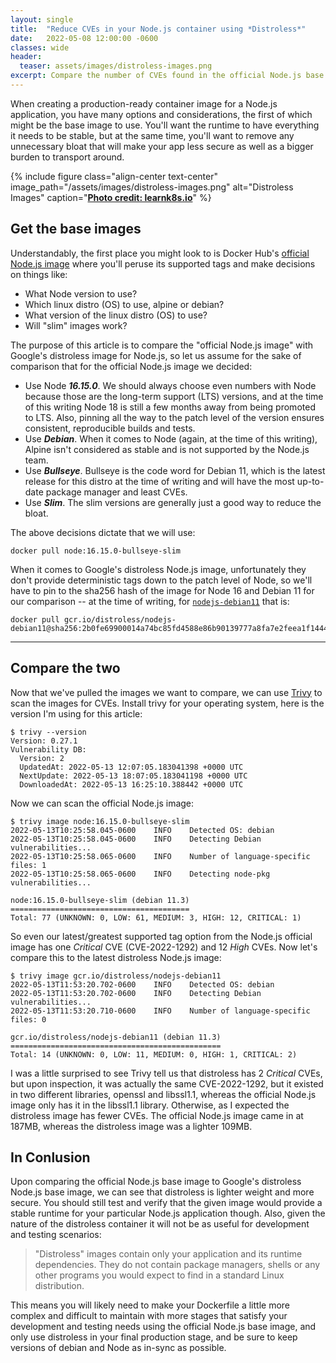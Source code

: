 ```yaml
---
layout: single
title:  "Reduce CVEs in your Node.js container using *Distroless*"
date:   2022-05-08 12:00:00 -0600
classes: wide
header:
  teaser: assets/images/distroless-images.png
excerpt: Compare the number of CVEs found in the official Node.js base image vs. Google's distroless image
---
```


When creating a production-ready container image for a Node.js application, you have many options and considerations, the first of which might be the base image to use.  You'll want the runtime to have everything it needs to be stable, but at the same time, you'll want to remove any unnecessary bloat that will make your app less secure as well as a bigger burden to transport around.

{% include figure class="align-center text-center" image_path="/assets/images/distroless-images.png" alt="Distroless Images" caption="[**Photo credit: learnk8s.io**](https://learnk8s.io/blog/smaller-docker-images)" %}

## Get the base images

Understandably, the first place you might look to is Docker Hub's [official Node.js image](https://hub.docker.com/_/node) where you'll peruse its supported tags and make decisions on things like:
- What Node version to use?
- Which linux distro (OS) to use, alpine or debian?
- What version of the linux distro (OS) to use?
- Will "slim" images work?

The purpose of this article is to compare the "official Node.js image" with Google's distroless image for Node.js, so let us assume for the sake of comparison that for the official Node.js image we decided:
- Use Node ***16.15.0***.  We should always choose even numbers with Node because those are the long-term support (LTS) versions, and at the time of this writing Node 18 is still a few months away from being promoted to LTS.  Also, pinning all the way to the patch level of the version ensures consistent, reproducible builds and tests.
- Use ***Debian***.  When it comes to Node (again, at the time of this writing), Alpine isn't considered as stable and is not supported by the Node.js team.
- Use ***Bullseye***.  Bullseye is the code word for Debian 11, which is the latest release for this distro at the time of writing and will have the most up-to-date package manager and least CVEs.
- Use ***Slim***.  The slim versions are generally just a good way to reduce the bloat.

The above decisions dictate that we will use:

```console
docker pull node:16.15.0-bullseye-slim
```

When it comes to Google's distroless Node.js image, unfortunately they don't provide deterministic tags down to the patch level of Node, so we'll have to pin to the sha256 hash of the image for Node 16 and Debian 11 for our comparison -- at the time of writing, for [`nodejs-debian11`](https://console.cloud.google.com/gcr/images/distroless/global/nodejs-debian11) that is:

```console
docker pull gcr.io/distroless/nodejs-debian11@sha256:2b0fe69900014a74bc85fd4588e86b90139777a8fa7e2feea1f14447ea82e651
```

---

## Compare the two

Now that we've pulled the images we want to compare, we can use [Trivy](https://github.com/aquasecurity/trivy) to scan the images for CVEs.  Install trivy for your operating system, here is the version I'm using for this article:

```console
$ trivy --version
Version: 0.27.1
Vulnerability DB:
  Version: 2
  UpdatedAt: 2022-05-13 12:07:05.183041398 +0000 UTC
  NextUpdate: 2022-05-13 18:07:05.183041198 +0000 UTC
  DownloadedAt: 2022-05-13 16:25:10.388442 +0000 UTC
```

Now we can scan the official Node.js image:

```console
$ trivy image node:16.15.0-bullseye-slim
2022-05-13T10:25:58.045-0600	INFO	Detected OS: debian
2022-05-13T10:25:58.045-0600	INFO	Detecting Debian vulnerabilities...
2022-05-13T10:25:58.065-0600	INFO	Number of language-specific files: 1
2022-05-13T10:25:58.065-0600	INFO	Detecting node-pkg vulnerabilities...

node:16.15.0-bullseye-slim (debian 11.3)
========================================
Total: 77 (UNKNOWN: 0, LOW: 61, MEDIUM: 3, HIGH: 12, CRITICAL: 1)
```

So even our latest/greatest supported tag option from the Node.js official image has one *Critical* CVE (CVE-2022-1292) and 12 *High* CVEs.  Now let's compare this to the latest distroless Node.js image:

```console
$ trivy image gcr.io/distroless/nodejs-debian11
2022-05-13T11:53:20.702-0600	INFO	Detected OS: debian
2022-05-13T11:53:20.702-0600	INFO	Detecting Debian vulnerabilities...
2022-05-13T11:53:20.710-0600	INFO	Number of language-specific files: 0

gcr.io/distroless/nodejs-debian11 (debian 11.3)
===============================================
Total: 14 (UNKNOWN: 0, LOW: 11, MEDIUM: 0, HIGH: 1, CRITICAL: 2)
```

I was a little surprised to see Trivy tell us that distroless has 2 *Critical* CVEs, but upon inspection, it was actually the same CVE-2022-1292, but it existed in two different libraries, openssl and libssl1.1, whereas the official Node.js image only has it in the libssl1.1 library.  Otherwise, as I expected the distroless image has fewer CVEs.  The official Node.js image came in at 187MB, whereas the distroless image was a lighter 109MB.

## In Conlusion
Upon comparing the official Node.js base image to Google's distroless Node.js base image, we can see that distroless is lighter weight and more secure.  You should still test and verify that the given image would provide a stable runtime for your particular Node.js application though. Also, given the nature of the distroless container it will not be as useful for development and testing scenarios:

> "Distroless" images contain only your application and its runtime dependencies. They do not contain package managers, shells or any other programs you would expect to find in a standard Linux distribution.

This means you will likely need to make your Dockerfile a little more complex and difficult to maintain with more stages that satisfy your development and testing needs using the official Node.js base image, and only use distroless in your final production stage, and be sure to keep versions of debian and Node as in-sync as possible.
